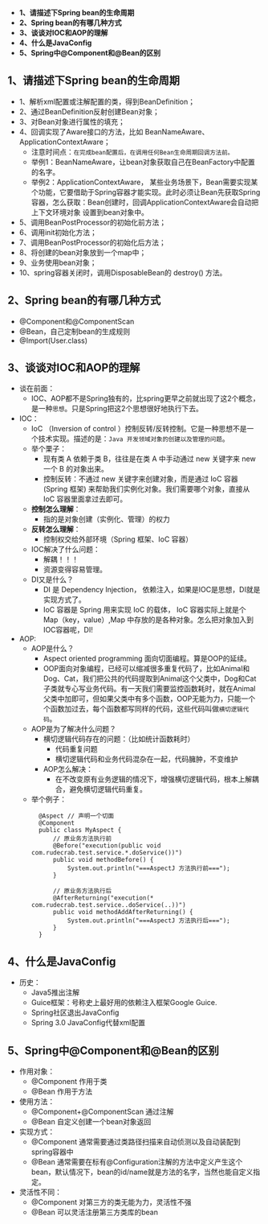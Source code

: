 * **1、请描述下Spring bean的生命周期**
* **2、Spring bean的有哪几种方式**
* **3、谈谈对IOC和AOP的理解**
* **4、什么是JavaConfig**
* **5、Spring中@Component和@Bean的区别**



## **1、请描述下Spring bean的生命周期**

* 1、解析xml配置或注解配置的类，得到BeanDefinition；
* 2、通过BeanDefinition反射创建Bean对象；
* 3、对Bean对象进行属性的填充；
* 4、回调实现了Aware接口的方法，比如 BeanNameAware、ApplicationContextAware；
    * 注意时间点：`在完成bean配置后，在调用任何Bean生命周期回调方法前。`
    * 举例1：BeanNameAware，让bean对象获取自己在BeanFactory中配置的名字。
    * 举例2：ApplicationContextAware， 某些业务场景下，Bean需要实现某个功能，它要借助于Spring容器才能实现。此时必须让Bean先获取Spring容器，怎么获取：Bean创建时，回调ApplicationContextAware会自动把上下文环境对象 设置到bean对象中。
* 5、调用BeanPostProcessor的初始化前方法；
* 6、调用init初始化方法；
* 7、调用BeanPostProcessor的初始化后方法；
* 8、将创建的bean对象放到一个map中；
* 9、业务使用bean对象；
* 10、spring容器关闭时，调用DisposableBean的 destroy() 方法。

## **2、Spring bean的有哪几种方式**
* @Component和@ComponentScan
* @Bean，自己定制bean的生成规则
* @Import(User.class) 



## **3、谈谈对IOC和AOP的理解**
* 谈在前面：
    * IOC、AOP都不是Spring独有的，比spring更早之前就出现了这2个概念，是一种`思想`。只是Spring把这2个思想很好地执行下去。
* IOC：
    * IoC （Inversion of control ）控制反转/反转控制。它是一种思想不是一个技术实现。描述的是：`Java 开发领域对象的创建以及管理的问题`。
    * 举个栗子：
        * 现有类 A 依赖于类 B，往往是在类 A 中手动通过 new 关键字来 new 一个 B 的对象出来。
        * 控制反转：不通过 new 关键字来创建对象，而是通过 IoC 容器(Spring 框架) 来帮助我们实例化对象。我们需要哪个对象，直接从 IoC 容器里面拿过去即可。
    * **控制怎么理解**：
        * 指的是对象创建（实例化、管理）的权力
    * **反转怎么理解**：
        * 控制权交给外部环境（Spring 框架、IoC 容器）
    * IOC解决了什么问题：
        * 解耦！！！
        * 资源变得容易管理。
    * DI又是什么？
        * DI 是 Dependency Injection， 依赖注入，如果是IOC是思想，DI就是实现方式了。
        * IoC 容器是 Spring 用来实现 IoC 的载体， IoC 容器实际上就是个 Map（key，value）,Map 中存放的是各种对象。怎么把对象加入到IOC容器呢，DI!
* AOP: 
    * AOP是什么？
        * Aspect oriented programming 面向切面编程。算是OOP的延续。
        * OOP面向对象编程，已经可以缩减很多重复代码了，比如Animal和Dog、Cat，我们把公共的代码提取到Animal这个父类中，Dog和Cat子类就专心写业务代码。有一天我们需要监控函数耗时，就在Animal父类中加即可，但如果父类中有多个函数，OOP无能为力，只能一个个函数加过去，每个函数都写同样的代码，这些代码叫做`横切逻辑代码`。
    * AOP是为了解决什么问题？
        * 横切逻辑代码存在的问题：（比如统计函数耗时）
          * 代码重复问题
          * 横切逻辑代码和业务代码混杂在一起，代码臃肿，不变维护
        * AOP怎么解决：
            * 在不改变原有业务逻辑的情况下，增强横切逻辑代码，根本上解耦合，避免横切逻辑代码重复。
    * 举个例子：
        ```
          @Aspect // 声明一个切面
          @Component
          public class MyAspect {
              // 原业务方法执行前
              @Before("execution(public void com.rudecrab.test.service.*.doService())")
              public void methodBefore() {
                  System.out.println("===AspectJ 方法执行前===");
              }
          
              // 原业务方法执行后
              @AfterReturning("execution(* com.rudecrab.test.service..doService(..))")
              public void methodAddAfterReturning() {
                  System.out.println("===AspectJ 方法执行后===");
              }
          }
      ```

## **4、什么是JavaConfig**
* 历史：
    * Java5推出注解
    * Guice框架：号称史上最好用的依赖注入框架Google Guice.
    * Spring社区退出JavaConfig
    * Spring 3.0 JavaConfig代替xml配置

## **5、Spring中@Component和@Bean的区别**
* 作用对象：
    * @Component 作用于类
    * @Bean 作用于方法
* 使用方法：
    * @Component+@ComponentScan 通过注解
    * @Bean 自定义创建一个bean对象返回
* 实现方式：
    * @Component 通常需要通过类路径扫描来自动侦测以及自动装配到spring容器中
    * @Bean 通常需要在标有@Configuration注解的方法中定义产生这个bean，默认情况下，bean的id/name就是方法的名字，当然也能自定义指定。
* 灵活性不同：
    * @Component 对第三方的类无能为力，灵活性不强
    * @Bean 可以灵活注册第三方类库的bean

